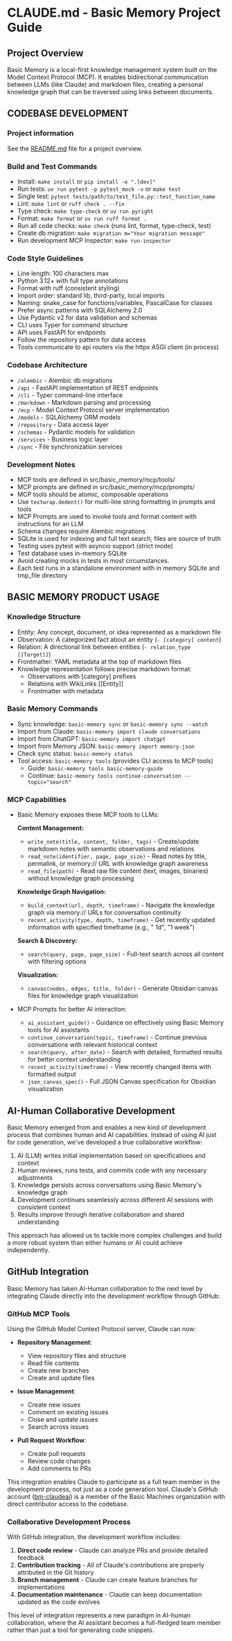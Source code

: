 # CLAUDE.md - Basic Memory Project Guide

## Project Overview

Basic Memory is a local-first knowledge management system built on the Model Context Protocol (MCP). It enables
bidirectional communication between LLMs (like Claude) and markdown files, creating a personal knowledge graph that can
be traversed using links between documents.

## CODEBASE DEVELOPMENT

### Project information

See the [README.md](README.md) file for a project overview.

### Build and Test Commands

- Install: `make install` or `pip install -e ".[dev]"`
- Run tests: `uv run pytest -p pytest_mock -v` or `make test`
- Single test: `pytest tests/path/to/test_file.py::test_function_name`
- Lint: `make lint` or `ruff check . --fix`
- Type check: `make type-check` or `uv run pyright`
- Format: `make format` or `uv run ruff format .`
- Run all code checks: `make check` (runs lint, format, type-check, test)
- Create db migration: `make migration m="Your migration message"`
- Run development MCP Inspector: `make run-inspector`

### Code Style Guidelines

- Line length: 100 characters max
- Python 3.12+ with full type annotations
- Format with ruff (consistent styling)
- Import order: standard lib, third-party, local imports
- Naming: snake_case for functions/variables, PascalCase for classes
- Prefer async patterns with SQLAlchemy 2.0
- Use Pydantic v2 for data validation and schemas
- CLI uses Typer for command structure
- API uses FastAPI for endpoints
- Follow the repository pattern for data access
- Tools communicate to api routers via the httpx ASGI client (in process)

### Codebase Architecture

- `/alembic` - Alembic db migrations
- `/api` - FastAPI implementation of REST endpoints
- `/cli` - Typer command-line interface
- `/markdown` - Markdown parsing and processing
- `/mcp` - Model Context Protocol server implementation
- `/models` - SQLAlchemy ORM models
- `/repository` - Data access layer
- `/schemas` - Pydantic models for validation
- `/services` - Business logic layer
- `/sync` - File synchronization services

### Development Notes

- MCP tools are defined in src/basic_memory/mcp/tools/
- MCP prompts are defined in src/basic_memory/mcp/prompts/
- MCP tools should be atomic, composable operations
- Use `textwrap.dedent()` for multi-line string formatting in prompts and tools
- MCP Prompts are used to invoke tools and format content with instructions for an LLM
- Schema changes require Alembic migrations
- SQLite is used for indexing and full text search, files are source of truth
- Testing uses pytest with asyncio support (strict mode)
- Test database uses in-memory SQLite
- Avoid creating mocks in tests in most circumstances.
- Each test runs in a standalone environment with in memory SQLite and tmp_file directory

## BASIC MEMORY PRODUCT USAGE

### Knowledge Structure

- Entity: Any concept, document, or idea represented as a markdown file
- Observation: A categorized fact about an entity (`- [category] content`)
- Relation: A directional link between entities (`- relation_type [[Target]]`)
- Frontmatter: YAML metadata at the top of markdown files
- Knowledge representation follows precise markdown format:
    - Observations with [category] prefixes
    - Relations with WikiLinks [[Entity]]
    - Frontmatter with metadata

### Basic Memory Commands

- Sync knowledge: `basic-memory sync` or `basic-memory sync --watch`
- Import from Claude: `basic-memory import claude conversations`
- Import from ChatGPT: `basic-memory import chatgpt`
- Import from Memory JSON: `basic-memory import memory-json`
- Check sync status: `basic-memory status`
- Tool access: `basic-memory tools` (provides CLI access to MCP tools)
    - Guide: `basic-memory tools basic-memory-guide`
    - Continue: `basic-memory tools continue-conversation --topic="search"`

### MCP Capabilities

- Basic Memory exposes these MCP tools to LLMs:

  **Content Management:**
    - `write_note(title, content, folder, tags)` - Create/update markdown notes with semantic observations and relations
    - `read_note(identifier, page, page_size)` - Read notes by title, permalink, or memory:// URL with knowledge graph
      awareness
    - `read_file(path)` - Read raw file content (text, images, binaries) without knowledge graph processing

  **Knowledge Graph Navigation:**
    - `build_context(url, depth, timeframe)` - Navigate the knowledge graph via memory:// URLs for conversation
      continuity
    - `recent_activity(type, depth, timeframe)` - Get recently updated information with specified timeframe (e.g., "
      1d", "1 week")

  **Search & Discovery:**
    - `search(query, page, page_size)` - Full-text search across all content with filtering options

  **Visualization:**
    - `canvas(nodes, edges, title, folder)` - Generate Obsidian canvas files for knowledge graph visualization

- MCP Prompts for better AI interaction:
    - `ai_assistant_guide()` - Guidance on effectively using Basic Memory tools for AI assistants
    - `continue_conversation(topic, timeframe)` - Continue previous conversations with relevant historical context
    - `search(query, after_date)` - Search with detailed, formatted results for better context understanding
    - `recent_activity(timeframe)` - View recently changed items with formatted output
    - `json_canvas_spec()` - Full JSON Canvas specification for Obsidian visualization

## AI-Human Collaborative Development

Basic Memory emerged from and enables a new kind of development process that combines human and AI capabilities. Instead
of using AI just for code generation, we've developed a true collaborative workflow:

1. AI (LLM) writes initial implementation based on specifications and context
2. Human reviews, runs tests, and commits code with any necessary adjustments
3. Knowledge persists across conversations using Basic Memory's knowledge graph
4. Development continues seamlessly across different AI sessions with consistent context
5. Results improve through iterative collaboration and shared understanding

This approach has allowed us to tackle more complex challenges and build a more robust system than either humans or AI
could achieve independently.

## GitHub Integration

Basic Memory has taken AI-Human collaboration to the next level by integrating Claude directly into the development workflow through GitHub:

### GitHub MCP Tools

Using the GitHub Model Context Protocol server, Claude can now:

- **Repository Management**:
  - View repository files and structure
  - Read file contents
  - Create new branches
  - Create and update files

- **Issue Management**:
  - Create new issues
  - Comment on existing issues
  - Close and update issues
  - Search across issues

- **Pull Request Workflow**:
  - Create pull requests
  - Review code changes
  - Add comments to PRs

This integration enables Claude to participate as a full team member in the development process, not just as a code generation tool. Claude's GitHub account ([bm-claudeai](https://github.com/bm-claudeai)) is a member of the Basic Machines organization with direct contributor access to the codebase.

### Collaborative Development Process

With GitHub integration, the development workflow includes:

1. **Direct code review** - Claude can analyze PRs and provide detailed feedback
2. **Contribution tracking** - All of Claude's contributions are properly attributed in the Git history
3. **Branch management** - Claude can create feature branches for implementations
4. **Documentation maintenance** - Claude can keep documentation updated as the code evolves

This level of integration represents a new paradigm in AI-human collaboration, where the AI assistant becomes a full-fledged team member rather than just a tool for generating code snippets.
